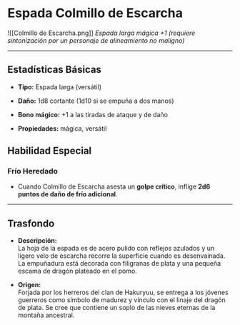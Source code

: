 # **Espada Colmillo de Escarcha**

![[Colmillo de Escarcha.png]]
_Espada larga mágica +1 (requiere sintonización por un personaje de alineamiento no maligno)_

---

## Estadísticas Básicas

- **Tipo:** Espada larga (versátil)
    
- **Daño:** 1d8 cortante (1d10 si se empuña a dos manos)
    
- **Bono mágico:** +1 a las tiradas de ataque y de daño
    
- **Propiedades:** mágica, versátil

## Habilidad Especial

### Frío Heredado

- Cuando Colmillo de Escarcha asesta un **golpe crítico**, inflige **2d6 puntos de daño de frío adicional**.

---
## Trasfondo

- **Descripción:**  
    La hoja de la espada es de acero pulido con reflejos azulados y un ligero velo de escarcha recorre la superficie cuando es desenvainada. La empuñadura está decorada con filigranas de plata y una pequeña escama de dragón plateado en el pomo.
    
- **Origen:**  
    Forjada por los herreros del clan de Hakuryuu, se entrega a los jóvenes guerreros como símbolo de madurez y vínculo con el linaje del dragón de plata. Se cree que contiene un soplo de las nieves eternas de la montaña ancestral.
